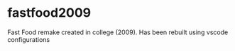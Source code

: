 # fastfood2009
Fast Food remake created in college (2009). Has been rebuilt using vscode configurations
